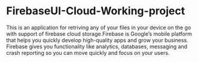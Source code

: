 # FirebaseUI-Cloud-Working-project
This is an application for retriving any of your files in your device on the go with support of  firebase cloud storage.Firebase is Google’s mobile platform that helps you quickly develop high-quality apps and grow your business. Firebase gives you functionality like analytics, databases, messaging and crash reporting so you can move quickly and focus on your users. 
